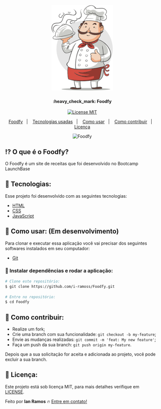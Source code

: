 <h1 align="center">
  <img src=".github/chef.png" width="200px">
</h1>

<h4 align="center"> 
	:heavy_check_mark: Foodfy
</h4>

<p align="center">
  <a href="https://opensource.org/licenses/MIT"><img alt="License MIT" src="https://img.shields.io/badge/license-MIT-brightgreen"></a>
</p>

<p align="center">
  <a href="#interrobang">Foodfy</a>&nbsp;&nbsp;&nbsp;|&nbsp;&nbsp;&nbsp;
  <a href="#rocket-tecnologias">Tecnologias usadas</a>&nbsp;&nbsp;&nbsp;|&nbsp;&nbsp;&nbsp;
  <a href="#interrobang-como-usar">Como usar</a>&nbsp;&nbsp;&nbsp;|&nbsp;&nbsp;&nbsp;
  <a href="#confetti_ball-como-contribuir">Como contribuir</a>&nbsp;&nbsp;&nbsp;|&nbsp;&nbsp;&nbsp;
  <a href="#key-licença">Licença</a>
</p>


<div align="center">
  <img src="https://s7.gifyu.com/images/foodfy1321892e4cdbfe2c.gif" alt="Foodfy" height="450px">
</div>


## :interrobang: O que é o Foodfy?

O Foodfy é um site de receitas que foi desenvolvido no Bootcamp LaunchBase

## :rocket: Tecnologias:

Esse projeto foi desenvolvido com as seguintes tecnologias:

- [HTML][html]
- [CSS][css]
- [JavaScript][js]

## :construction_worker: Como usar: (Em desenvolvimento)

Para clonar e executar essa aplicação você vai precisar dos seguintes softwares instalados em seu computador: 
- [Git][git]

### :electric_plug: Instalar dependências e rodar a aplicação:

```bash
# Clone este repositório:
$ git clone https://github.com/i-ramoss/Foodfy.git

# Entre no repositório:
$ cd Foodfy
```

## :confetti_ball: Como contribuir:

-  Realize um fork;
-  Crie uma branch com sua funcionalidade: `git checkout -b my-feature`;
-  Envie as mudanças realizadas: `git commit -m 'feat: My new feature'`;
-  Faça um push da sua branch: `git push origin my-feature`.

Depois que a sua solicitação for aceita e adicionada ao projeto, você pode excluir a sua branch.

## :key: Licença:

Este projeto está sob licença MIT, para mais detalhes verifique em [LICENSE][license].

Feito por **Ian Ramos** :fire: [Entre em contato!][linkedin]






[html]: https://developer.mozilla.org/pt-BR/docs/Web/HTML
[css]: https://developer.mozilla.org/pt-BR/docs/Web/CSS
[js]: https://developer.mozilla.org/pt-BR/docs/Web/JavaScript
[git]: https://git-scm.com
[license]: https://github.com/i-ramoss/Foodfy/blob/master/LICENSE
[linkedin]: https://www.linkedin.com/in/ian-ramos/